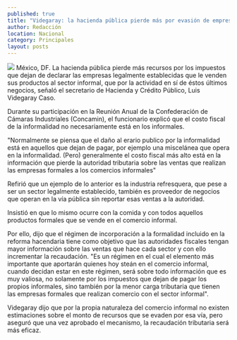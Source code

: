 ```yaml
---
published: true
title: "Videgaray: la hacienda pública pierde más por evasión de empresas que por informalidad"
author: Redacción
location: Nacional
category: Principales
layout: posts
---
```


![](http://i.imgur.com/WEHlHism.jpg)
México, DF. La hacienda pública pierde más recursos por los impuestos que dejan de declarar las empresas legalmente establecidas que le venden sus productos al sector informal, que por la actividad en sí de éstos últimos negocios, señaló el secretario de Hacienda y Crédito Público, Luis Videgaray Caso.

Durante su participación en la Reunión Anual de la Confederación de Cámaras Industriales (Concamin), el funcionario explicó que el costo fiscal de la informalidad no necesariamente está en los informales.

"Normalmente se piensa que el daño al erario publico por la informalidad está en aquellos que dejan de pagar, por ejemplo una miscelánea que opera en la informalidad. (Pero) generalmente el costo fiscal más alto está en la información que pierde la autoridad tributaria sobre las ventas que realizan las empresas formales a los comercios informales"

Refirió que un ejemplo de lo anterior es la industria refresquera,  que pese a ser un sector legalmente establecido, también es proveedor de negocios que operan en la vía pública sin reportar esas ventas a la autoridad.

Insistió en que lo mismo ocurre con la comida y con todos aquellos productos formales que se vende en el comercio informal.

Por ello, dijo que el régimen de incorporación a la formalidad incluido en la reforma hacendaria tiene como objetivo que las autoridades fiscales tengan mayor información sobre las ventas que hace cada sector y con ello incrementar la recaudación.
"Es un régimen en el cual el elemento más importante que aportarán quienes hoy steán en el comercio informal, cuando decidan estar en este régimen, será sobre todo información que es muy valiosa, no solamente por los impuestos que dejan de pagar los propios informales, sino también por la menor carga tributaria que tienen las empresas formales que realizan comercio con el sector informal".

Videgaray dijo que por la propia naturaleza del comercio informal no existen estimaciones sobre el monto de recursos que se evaden por esa vía, pero aseguró que una vez aprobado el mecanismo, la recaudación tributaria será más eficaz.
